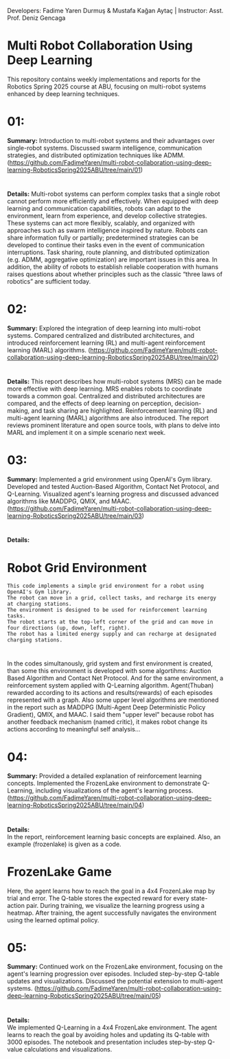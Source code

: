 Developers: Fadime Yaren Durmuş & Mustafa Kağan Aytaç | Instructor: Asst. Prof. Deniz Gencaga

# Multi Robot Collaboration Using Deep Learning
This repository contains weekly implementations and reports for the Robotics Spring 2025 course at ABU, focusing on multi-robot systems enhanced by deep learning techniques.

# 01: 
**Summary:**  Introduction to multi-robot systems and their advantages over single-robot systems. Discussed swarm intelligence, communication strategies, and distributed optimization techniques like ADMM. 
(https://github.com/FadimeYaren/multi-robot-collaboration-using-deep-learning-RoboticsSpring2025ABU/tree/main/01)
#
**Details:**   Multi-robot systems can perform complex tasks that a single robot cannot perform more efficiently and effectively. When equipped with deep learning and communication capabilities, robots can adapt to the environment, learn from experience, and develop collective strategies. These systems can act more flexibly, scalably, and organized with approaches such as swarm intelligence inspired by nature. Robots can share information fully or partially; predetermined strategies can be developed to continue their tasks even in the event of communication interruptions. Task sharing, route planning, and distributed optimization (e.g. ADMM, aggregative optimization) are important issues in this area. In addition, the ability of robots to establish reliable cooperation with humans raises questions about whether principles such as the classic “three laws of robotics” are sufficient today.

# 02:
**Summary:**  Explored the integration of deep learning into multi-robot systems. Compared centralized and distributed architectures, and introduced reinforcement learning (RL) and multi-agent reinforcement learning (MARL) algorithms.
(https://github.com/FadimeYaren/multi-robot-collaboration-using-deep-learning-RoboticsSpring2025ABU/tree/main/02)
#
**Details:**   This report describes how multi-robot systems (MRS) can be made more effective with deep learning. MRS enables robots to coordinate towards a common goal. Centralized and distributed architectures are compared, and the effects of deep learning on perception, decision-making, and task sharing are highlighted. Reinforcement learning (RL) and multi-agent learning (MARL) algorithms are also introduced. The report reviews prominent literature and open source tools, with plans to delve into MARL and implement it on a simple scenario next week.

# 03:
**Summary:**  Implemented a grid environment using OpenAI's Gym library. Developed and tested Auction-Based Algorithm, Contact Net Protocol, and Q-Learning. Visualized agent's learning progress and discussed advanced algorithms like MADDPG, QMIX, and MAAC.
(https://github.com/FadimeYaren/multi-robot-collaboration-using-deep-learning-RoboticsSpring2025ABU/tree/main/03)
#
**Details:**  
# Robot Grid Environment
    This code implements a simple grid environment for a robot using OpenAI's Gym library.
    The robot can move in a grid, collect tasks, and recharge its energy at charging stations.
    The environment is designed to be used for reinforcement learning tasks.
    The robot starts at the top-left corner of the grid and can move in four directions (up, down, left, right).
    The robot has a limited energy supply and can recharge at designated charging stations.
#
In the codes simultanously, grid system and first environment is created, than some this environment is developed with some algortihms: Auction Based Algorithm and Contact Net Protocol.
And for the same environment, a reinforcement system applied with Q-Learning algorithm. Agent(Thuban) rewarded according to its actions and results(rewards) of each episodes represented with a graph. Also some upper level algorithms are mentioned in the report such as MADDPG (Multi-Agent Deep Deterministic Policy Gradient), QMIX, and MAAC. I said them "upper level" because robot has another feedback mechanism (named critic), it makes robot change its actions according to meaningful self analysis...

# 04:
**Summary:**  Provided a detailed explanation of reinforcement learning concepts. Implemented the FrozenLake environment to demonstrate Q-Learning, including visualizations of the agent's learning process.
(https://github.com/FadimeYaren/multi-robot-collaboration-using-deep-learning-RoboticsSpring2025ABU/tree/main/04)
#
**Details:**  
In the report, reinforcement learning basic concepts are explained. Also, an example (frozenlake) is given as a code.
# FrozenLake Game
Here, the agent learns how to reach the goal in a 4x4 FrozenLake 
map by trial and error. The Q-table stores the expected reward for every 
state-action pair. During training, we visualize the learning progress using a heatmap. 
After training, the agent successfully navigates the environment using the learned optimal 
policy.

# 05:
**Summary:**  Continued work on the FrozenLake environment, focusing on the agent's learning progression over episodes. Included step-by-step Q-table updates and visualizations. Discussed the potential extension to multi-agent systems.
(https://github.com/FadimeYaren/multi-robot-collaboration-using-deep-learning-RoboticsSpring2025ABU/tree/main/05)
#
**Details:**  
We implemented Q-Learning in a 4x4 FrozenLake environment. The agent learns to reach the goal by avoiding holes and updating its Q-table with 3000 episodes. The notebook and presentation includes step-by-step Q-value calculations and visualizations. 
